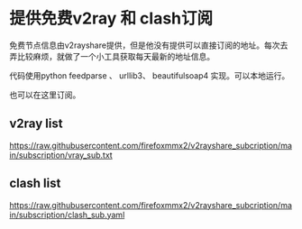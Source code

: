# 提供免费v2ray 和 clash订阅

免费节点信息由v2rayshare提供，但是他没有提供可以直接订阅的地址。每次去弄比较麻烦，就做了一个小工具获取每天最新的地址信息。

代码使用python feedparse 、 urllib3、 beautifulsoap4 实现。可以本地运行。

也可以在这里订阅。
## v2ray list
https://raw.githubusercontent.com/firefoxmmx2/v2rayshare_subcription/main/subscription/vray_sub.txt

## clash list
https://raw.githubusercontent.com/firefoxmmx2/v2rayshare_subcription/main/subscription/clash_sub.yaml

